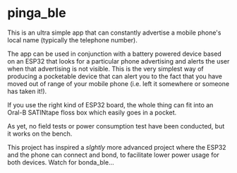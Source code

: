 # pinga_ble

This is an ultra simple app that can constantly advertise a mobile phone's local name (typically the telephone number).

The app can be used in conjunction with a battery powered device based on an ESP32 that looks for a particular phone advertising and alerts the user when that advertising is not visible. This is the very simplest way of producing a pocketable device that can alert you to the fact that you have moved out of range of your mobile phone (i.e. left it somewhere or someone has taken it!).

If you use the right kind of ESP32 board, the whole thing can fit into an Oral-B SATINtape floss box which easily goes in a pocket.

As yet, no field tests or power consumption test have been conducted, but it works on the bench.

This project has inspired a *slghtly* more advanced project where the ESP32 and the phone can connect and bond, to facilitate lower power usage for both devices. Watch for bonda_ble...
